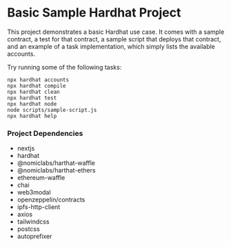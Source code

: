 # Basic Sample Hardhat Project

This project demonstrates a basic Hardhat use case. It comes with a sample contract, a test for that contract, a sample script that deploys that contract, and an example of a task implementation, which simply lists the available accounts.

Try running some of the following tasks:

```shell
npx hardhat accounts
npx hardhat compile
npx hardhat clean
npx hardhat test
npx hardhat node
node scripts/sample-script.js
npx hardhat help
```


### Project Dependencies
* nextjs
* hardhat
* @nomiclabs/harthat-waffle
* @nomiclabs/harthat-ethers
* ethereum-waffle
* chai
* web3modal
* openzeppelin/contracts
* ipfs-http-client
* axios
* tailwindcss
* postcss
* autoprefixer